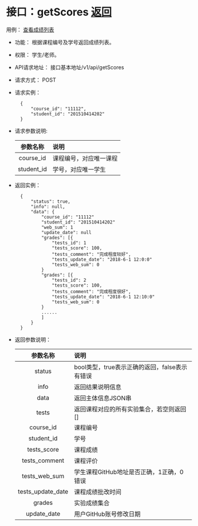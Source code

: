 # 接口：getScores  [返回](../README.md)
用例： [查看成绩列表](../用例1/查看成绩列表.md)

- 功能：
   根据课程编号及学号返回成绩列表。
    
- 权限：
    学生/老师。    
    
- API请求地址： 
    接口基本地址/v1/api/getScores

- 请求方式：
    POST

- 请求实例：

        {
            "course_id": "11112",
            "student_id": "201510414202"
        }
        
- 请求参数说明:        

  |参数名称|说明|
  |:---------:|:--------------------------------------------------------|      
  |course_id|课程编号，对应唯一课程|
  |student_id|学号，对应唯一学生|
  
  
- 返回实例：

        { 
            "status": true,
            "info": null,
            "data": {
                "course_id": "11112"
                "student_id": "201510414202"
                "web_sum": 1
                "update_date": null
                "grades": [{
                    "tests_id": 1
                    "tests_score": 100,
                    "tests_comment": "完成程度较好",
                    "tests_update_date": "2018-6-1 12:0:0"
                    "tests_web_sum": 0
                }
                "grades": [{
                    "tests_id": 2
                    "tests_score": 100,
                    "tests_comment": "完成程度很好",
                    "tests_update_date": "2018-6-1 12:10:0"
                    "tests_web_sum": 0
                }
                ......
                ]
            }    
        }

- 返回参数说明：    
 
  |参数名称|说明|
  |:---------:|:--------------------------------------------------------|      
  |status|bool类型，true表示正确的返回，false表示有错误|
  |info|返回结果说明信息|
  |data|返回主体信息JSON串|
  |tests|返回课程对应的所有实验集合，若空则返回[]|
  |course_id|课程编号|
  |student_id|学号|
  |tests_score|课程成绩|
  |tests_comment|课程评价|
  |tests_web_sum|学生课程GitHub地址是否正确，1正确，0错误|
  |tests_update_date|课程成绩批改时间|
  |grades|实验成绩集合|
  |update_date|用户GitHub账号修改日期|


